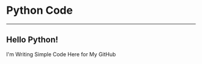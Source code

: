 Python Code
===========

-------------
Hello Python!
-------------

I'm Writing Simple Code Here for My GitHub
